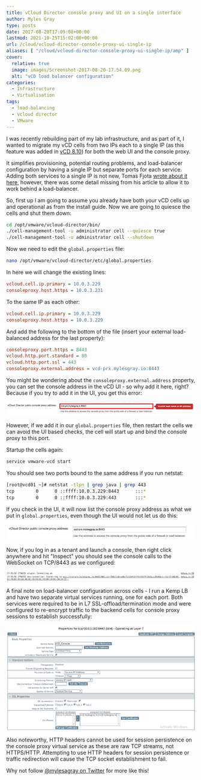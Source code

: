```yaml
---
title: vCloud Director console proxy and UI on a single interface
author: Myles Gray
type: posts
date: 2017-08-20T17:09:08+00:00
lastmod: 2021-10-25T15:02:00+00:00
url: /cloud/vcloud-director-console-proxy-ui-single-ip
aliases: [ "/cloud/vcloud-director-console-proxy-ui-single-ip/amp" ]
cover:
  relative: true
  image: images/Screenshot-2017-08-20-17.54.09.png
  alt: "vCD load balancer configuration"
categories:
  - Infrastructure
  - Virtualisation
tags:
  - load-balancing
  - vcloud director
  - VMware
---
```


I was recently rebuilding part of my lab infrastructure, and as part of it, I wanted to migrate my vCD cells from two IPs each to a single IP (as this feature was added in [vCD 8.10][1]) for both the web UI and the console proxy.

It simplifies provisioning, potential routing problems, and load-balancer configuration by having a single IP but separate ports for each service. Adding both services to a single IP is not new, Tomas Fjota [wrote about it here][2], however, there was some detail missing from his article to allow it to work behind a load-balancer.

So, first up I am going to assume you already have both your vCD cells up and operational as from the install guide. Now we are going to quiesce the cells and shut them down:

```sh
cd /opt/vmware/vcloud-director/bin/
./cell-management-tool -u administrator cell --quiesce true
./cell-management-tool -u administrator cell --shutdown
```

Now we need to edit the `global.properties` file:

```sh
nano /opt/vmware/vcloud-director/etc/global.properties
```

In here we will change the existing lines:

```ini
vcloud.cell.ip.primary = 10.0.3.229
consoleproxy.host.https = 10.0.3.231
```

To the same IP as each other:

```ini
vcloud.cell.ip.primary = 10.0.3.229
consoleproxy.host.https = 10.0.3.229
```

And add the following to the bottom of the file (insert your external load-balanced address for the last property):

```ini
consoleproxy.port.https = 8443
vcloud.http.port.standard = 80
vcloud.http.port.ssl = 443
consoleproxy.external.address = vcd-prx.mylesgray.io:8443
```

You might be wondering about the `consoleproxy.external.address` property, you can set the console address in the vCD UI - so why add it here, right? Because if you try to add it in the UI, you get this error:

![vCD Console Proxy address error][3]

However, if we add it in our `global.properties` file, then restart the cells we can avoid the UI based checks, the cell will start up and bind the console proxy to this port.

Startup the cells again:

```sh
service vmware-vcd start
```

You should see two ports bound to the same address if you run netstat:

```sh
[root@vcd01 ~]# netstat -tlpn | grep java | grep 443
tcp        0      0 ::ffff:10.0.3.229:8443      :::*                        LISTEN      16190/java
tcp        0      0 ::ffff:10.0.3.229:443       :::*                        LISTEN      16190/java
```

If you check in the UI, it will now list the console proxy address as what we put in `global.properties`, even though the UI would not let us do this:

![vCD Console proxy address][4]

Now, if you log in as a tenant and launch a console, then right click anywhere and hit "Inspect" you should see the console calls to the WebSocket on TCP/8443 as we configured:

![vCD netstat output][5]

A final note on load-balancer configuration across cells - I run a Kemp LB and have two separate virtual services running, one for each port. Both services were required to be in L7 SSL-offload/termination mode and were configured to re-encrypt traffic to the backend cells for console proxy sessions to establish successfully:

![Kemp VS config][6]

Also noteworthy, HTTP headers cannot be used for session persistence on the console proxy virtual service as these are raw TCP streams, not HTTPS/HTTP. Attempting to use HTTP headers for session persistence or traffic redirection will cause the TCP socket establishment to fail.

Why not follow [@mylesagray on Twitter][7] for more like this!

 [1]: http://pubs.vmware.com/Release_Notes/en/vcd/8-10/rel_notes_vcloud_director_8-10.html?src=vmw_so_vex
 [2]: https://fojta.wordpress.com/2016/05/27/vcloud-director-share-console-proxy-ip-with-uiapi-ip-address/
 [3]: images/Screenshot-2017-08-20-17.08.11.png
 [4]: images/Screenshot-2017-08-20-17.34.37.png
 [5]: images/Screenshot-2017-08-20-17.36.19.png
 [6]: images/Screenshot-2017-08-20-17.54.09.png
 [7]: https://twitter.com/mylesagray
